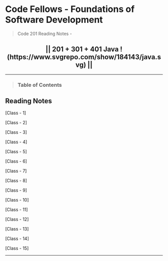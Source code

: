 # Code Fellows - Foundations of Software Development

> Code 201 Reading Notes - 

<h2 align="center">|| 201 + 301 + 401 Java !(https://www.svgrepo.com/show/184143/java.svg) ||</h2>

---

> ### Table of Contents

## Reading Notes

[Class - 1]

[Class - 2]

[Class - 3]

[Class - 4]

[Class - 5]

[Class - 6]

[Class - 7]

[Class - 8]

[Class - 9]

[Class - 10]

[Class - 11]

[Class - 12]

[Class - 13]

[Class - 14]

[Class - 15]

---
